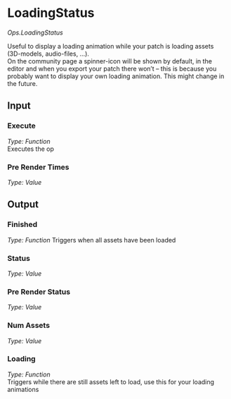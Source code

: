 # LoadingStatus

*Ops.LoadingStatus*

Useful to display a loading animation while your patch is loading assets (3D-models, audio-files, …).   
On the community page a spinner-icon will be shown by default, in the editor and when you export your patch there won’t – this is because you probably want to display your own loading animation. This might change in the future.

## Input

### Execute

*Type: Function*  
Executes the op

### Pre Render Times

*Type: Value*  

## Output

### Finished

*Type: Function*
Triggers when all assets have been loaded

### Status 

*Type: Value*  

### Pre Render Status

*Type: Value*

### Num Assets

*Type: Value*  

### Loading

*Type: Function*  
Triggers while there are still assets left to load, use this for your loading animations  


